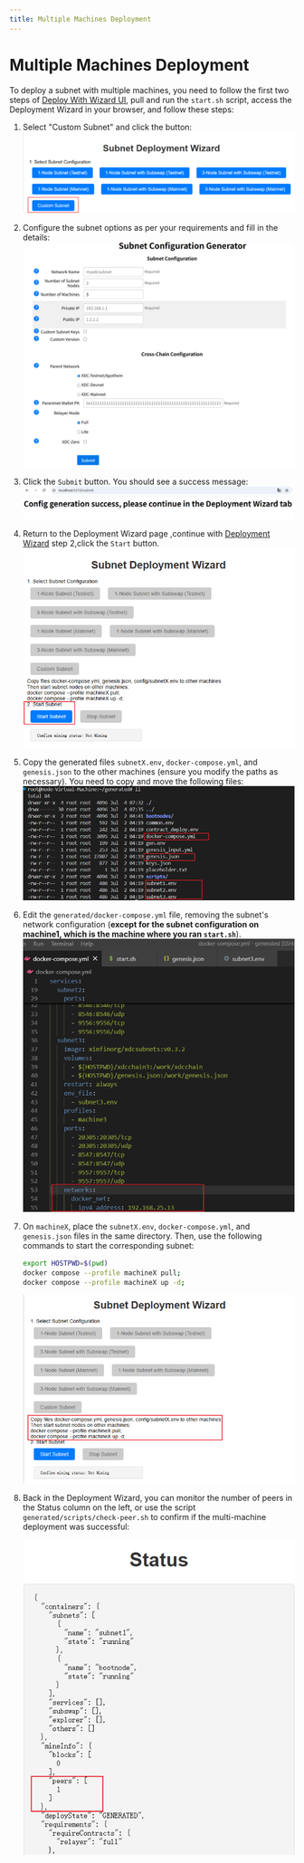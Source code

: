 ```yaml
---
title: Multiple Machines Deployment
---
```


# Multiple Machines Deployment

To deploy a subnet with multiple machines, you need to follow the first two steps of [Deploy With Wizard UI](../launch_subnet/#deploy-with-wizard-ui), pull and run the `start.sh` script, access the Deployment Wizard in your browser, and follow these steps:

1. Select "Custom Subnet" and click the button:
   ![Custom Subnet](<../img/custom_subnet.png>)

2. Configure the subnet options as per your requirements and fill in the details:
   ![Configureuration](<../img/configuration.png>)

3. Click the `Submit` button. You should see a success message:
   ![success message](<../img/success_message.png>)

4. Return to the Deployment Wizard page ,continue with [Deployment Wizard](../launch_subnet/#deploy-with-wizard-ui) step 2,click the `Start` button.
   ![click_start](../img/click_start.png)

5. Copy the generated files `subnetX.env`, `docker-compose.yml`, and `genesis.json` to the other machines (ensure you modify the paths as necessary).
   You need to copy and move the following files:
   ![files_to_copy](../img/files_to_copy.png)

6. Edit the `generated/docker-compose.yml` file, removing the subnet's network configuration (**except for the subnet configuration on machine1, which is the machine where you ran `start.sh`**).
   ![delete_docker_net](../img/delete_docker_net.png)

7. On `machineX`, place the `subnetX.env`, `docker-compose.yml`, and `genesis.json` files in the same directory. Then, use the following commands to start the corresponding subnet:
   ```bash
   export HOSTPWD=$(pwd)
   docker compose --profile machineX pull;  
   docker compose --profile machineX up -d;
   ```
   ![multi_machine_deploy](../img/multi_machine_deploy.png)

8. Back in the Deployment Wizard, you can monitor the number of peers in the Status column on the left, or use the script `generated/scripts/check-peer.sh` to confirm if the multi-machine deployment was successful:

   ![Status](<../img/status.png>)

